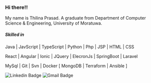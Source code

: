 ### Hi there!!
My name is Thilina Prasad. 
A graduate from Department of Computer Science & Engineering, University of Moratuwa.
##### Skilled in
Java | JavScript | TypeScript | Python | Php | JSP | HTML | CSS

React | Angular | Ionic | JQuery | ElecronJs | SpringBoot | Laravel

MySql | Git | Svn | Docker
[ MongoDB | Terraform | Ansible ]

![Linkedin Badge](https://img.shields.io/badge/-Thilina%20Prasad%20Jyathilaka-blue?style=flat-square&logo=Linkedin&logoColor=white&link=https://www.linkedin.com/in/thilinaprasad) ![Gmail Badge](https://img.shields.io/badge/-thilinaprasad.15@cse.mrt.ac.lk-c14438?style=flat-square&logo=Gmail&logoColor=white)

